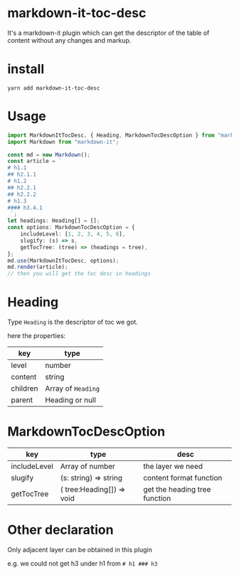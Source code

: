 # markdown-it-toc-desc

It's a markdown-it plugin which can get the descriptor of the table of content without any changes and markup.

# install

```shell
yarn add markdown-it-toc-desc
```

# Usage

```ts
import MarkdownItTocDesc, { Heading, MarkdownTocDescOption } from "markdown-it-toc-desc";
import Markdown from "markdown-it";

const md = new Markdown();
const article = `
# h1.1
## h2.1.1
# h1.2
## h2.2.1
## h2.2.2
# h1.3
#### h3.4.1
 `;
let headings: Heading[] = [];
const options: MarkdownTocDescOption = {
    includeLevel: [1, 2, 3, 4, 5, 6],
    slugify: (s) => s,
    getTocTree: (tree) => (headings = tree),
};
md.use(MarkdownItTocDesc, options);
md.render(article);
// then you will get the toc desc in headings
```

# Heading

Type `Heading` is the descriptor of toc we got.

here the properties:

| key      | type               |
| -------- | ------------------ |
| level    | number             |
| content  | string             |
| children | Array of `Heading` |
| parent   | Heading or null    |

# MarkdownTocDescOption

| key          | type                      | desc                          |
| ------------ | ------------------------- | ----------------------------- |
| includeLevel | Array of number           | the layer we need             |
| slugify      | (s: string) => string     | content format function       |
| getTocTree   | ( tree:Heading[]) => void | get the heading tree function |

# Other declaration

Only adjacent layer can be obtained in this plugin

e.g. we could not get h3 under h1 from `# h1 ### h3`
